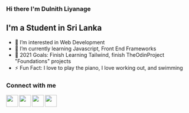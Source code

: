 ### Hi there I'm Dulnith Liyanage

## I'm a Student in Sri Lanka
- 👀 I’m interested in Web Development
- 🌱 I’m currently learning Javascript, Front End Frameworks
- 🥅 2021 Goals: Finish Learning Tailwind, finish TheOdinProject "Foundations" projects
- ⚡ Fun Fact: I love to play the piano, I love working out, and swimming

### Connect with me

<a href="https://www.instagram.com/dulnith_nethmira/"><img src="https://cdn.cdnlogo.com/logos/i/4/instagram.svg"  width="32px" align="left"></a>
<a href="https://www.facebook.com/dulnith.liyanage/"><img src="https://cdn.cdnlogo.com/logos/f/83/facebook.svg" width="32px" align="left"></a>
<a href="https://twitter.com/DulnithL"><img src="https://cdn.cdnlogo.com/logos/t/45/twitter.svg"  width="32px" align="left"></a>
<a href="https://www.linkedin.com/in/dulnith-liyanage-798261221/"><img src="https://cdn.cdnlogo.com/logos/l/66/linkedin-icon.svg"  width="32px" align="left"></a>
<!---
dulnithLiyanage/dulnithLiyanage is a ✨ special ✨ repository because its `README.md` (this file) appears on your GitHub profile.
You can click the Preview link to take a look at your changes.
--->
